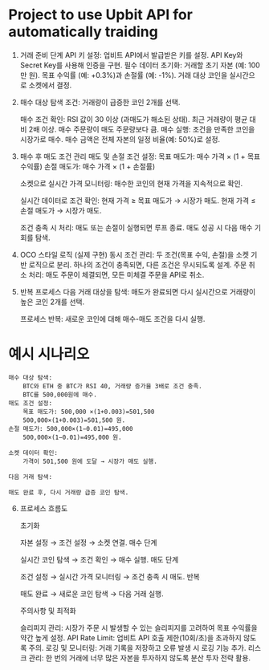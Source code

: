 # Project to use Upbit API for automatically traiding
1. 거래 준비 단계
    API 키 설정:
        업비트 API에서 발급받은 키를 설정.
        API Key와 Secret Key를 사용해 인증을 구현.
    필수 데이터 초기화:
        거래할 초기 자본 (예: 100만 원).
        목표 수익률 (예: +0.3%)과 손절률 (예: -1%).
        거래 대상 코인을 실시간으로 소켓에서 결정.

2. 매수 대상 탐색
    조건: 거래량이 급증한 코인 2개를 선택.

    매수 조건 확인:
        RSI 값이 30 이상 (과매도가 해소된 상태).
        최근 거래량이 평균 대비 2배 이상.
        매수 주문량이 매도 주문량보다 큼.
    매수 실행:
        조건을 만족한 코인을 시장가로 매수.
        매수 금액은 전체 자본의 일정 비율(예: 50%)로 설정.

3. 매수 후 매도 조건 관리
    매도 및 손절 조건 설정:
        목표 매도가: 매수 가격 × (1 + 목표 수익률)
        손절 매도가: 매수 가격 × (1 + 손절률)
    
    소켓으로 실시간 가격 모니터링:
        매수한 코인의 현재 가격을 지속적으로 확인.
    
    실시간 데이터로 조건 확인:
        현재 가격 ≥ 목표 매도가 → 시장가 매도.
        현재 가격 ≤ 손절 매도가 → 시장가 매도.

    조건 충족 시 처리:
        매도 또는 손절이 실행되면 루프 종료.
        매도 성공 시 다음 매수 기회를 탐색.

4. OCO 스타일 로직 (실제 구현)
    동시 조건 관리:
        두 조건(목표 수익, 손절)을 소켓 기반 로직으로 분리.
        하나의 조건이 충족되면, 다른 조건은 무시되도록 설계.
    주문 취소 처리:
        매도 주문이 체결되면, 모든 미체결 주문을 API로 취소.

5. 반복 프로세스
    다음 거래 대상을 탐색:
        매도가 완료되면 다시 실시간으로 거래량이 높은 코인 2개를 선택.

    프로세스 반복:
    새로운 코인에 대해 매수-매도 조건을 다시 실행.

# 예시 시나리오
    매수 대상 탐색:
        BTC와 ETH 중 BTC가 RSI 40, 거래량 증가율 3배로 조건 충족.
        BTC를 500,000원에 매수.
    매도 조건 설정:
        목표 매도가: 500,000 ×(1+0.003)=501,500
        500,000×(1+0.003)=501,500 원.
    손절 매도가: 500,000×(1−0.01)=495,000
        500,000×(1−0.01)=495,000 원.

    소켓 데이터 확인:
        가격이 501,500 원에 도달 → 시장가 매도 실행.
    
    다음 거래 탐색:

    매도 완료 후, 다시 거래량 급증 코인 탐색.

6. 프로세스 흐름도
    
    초기화

    자본 설정 → 조건 설정 → 소켓 연결.
    매수 단계

    실시간 코인 탐색 → 조건 확인 → 매수 실행.
    매도 단계

    조건 설정 → 실시간 가격 모니터링 → 조건 충족 시 매도.
    반복

    매도 완료 → 새로운 코인 탐색 → 다음 거래 실행.
    
    주의사항 및 최적화
    
    슬리피지 관리:
        시장가 주문 시 발생할 수 있는 슬리피지를 고려하여 목표 수익률을 약간 높게 설정.
    API Rate Limit:
        업비트 API 호출 제한(10회/초)을 초과하지 않도록 주의.
    로깅 및 모니터링:
        거래 기록을 저장하고 오류 발생 시 로깅 기능 추가.
    리스크 관리:
        한 번의 거래에 너무 많은 자본을 투자하지 않도록 분산 투자 전략 활용.